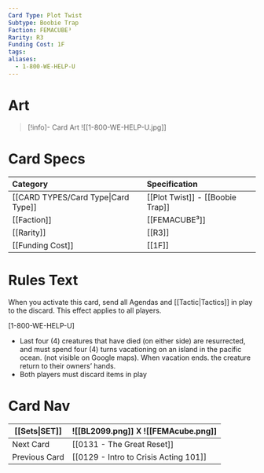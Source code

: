 ```yaml
---
Card Type: Plot Twist
Subtype: Boobie Trap
Faction: FEMACUBE³
Rarity: R3
Funding Cost: 1F
tags: 
aliases:
  - 1-800-WE-HELP-U
---
```

# Art

> [!info]- Card Art
> ![[1-800-WE-HELP-U.jpg]]

# Card Specs

| Category | Specification| 
| :--- | :--- |
| [[CARD TYPES/Card Type\|Card Type]] | [[Plot Twist]] - [[Boobie Trap]] |  
| [[Faction]] | [[FEMACUBE³]] |  
| [[Rarity]] | [[R3]] |  
| [[Funding Cost]] | [[1F]] |  

# Rules Text  

When you activate this card, send all Agendas and [[Tactic|Tactics]] in play to the discard. This effect applies to all players.  

[1-800-WE-HELP-U] 
- Last four (4) creatures that have died (on either side) are resurrected, 
  and must spend four (4) turns vacationing on an island in the pacific ocean.
  (not visible on Google maps). When vacation ends. the creature return to their owners’ hands.
- Both players must discard items in play

# Card Nav

| [[Sets\|SET]] |  ![[BL2099.png]] 𐌢 ![[FEMAcube.png]] |
| ------------- | ------------------------------ |
| Next Card     | [[0131 - The Great Reset]] |
| Previous Card | [[0129 - Intro to Crisis Acting 101]] |


